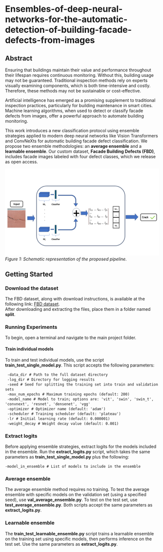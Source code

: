 # Ensembles-of-deep-neural-networks-for-the-automatic-detection-of-building-facade-defects-from-images

## Abstract
Ensuring that buildings maintain their value and performance throughout their lifespan requires continuous monitoring. Without this, building usage may not be guaranteed. Traditional inspection methods rely on experts visually examining components, which is both time-intensive and costly. Therefore, these methods may not be sustainable or cost-effective.

Artificial intelligence has emerged as a promising supplement to traditional inspection practices, particularly for building maintenance in smart cities. Machine learning algorithms, when used to detect or classify facade defects from images, offer a powerful approach to automate building monitoring.

This work introduces a new classification protocol using ensemble strategies applied to modern deep neural networks like Vision Transformers and ConvNeXts for automatic building facade defect classification. We propose two ensemble methodologies: an **average ensemble** and a **learnable ensemble**. Our custom dataset, **Facade Building Defects (FBD)**, includes facade images labeled with four defect classes, which we release as open access.

![Figure 1: Caption for the figure](img/pipeline.png)
*Figure 1: Schematic representation of the proposed pipeline.*

## Getting Started
### Download the dataset

The FBD dataset, along with download instructions, is available at the following link: [FBD dataset](https://github.com/Malga-Vision/FBD-Dataset/tree/main).  
After downloading and extracting the files, place them in a folder named **split**. 

### Running Experiments
To begin, open a terminal and navigate to the main project folder.

#### Train individual models
To train and test individual models, use the script **train_test_single_model.py**. This script accepts the following parameters:  
```
 -data_dir # Path to the full dataset directory
 -log_dir # Directory for logging results
 -seed # Seed for splitting the training set into train and validation sets
 -max_num_epochs # Maximum training epochs (default: 200)
 -model_name # Model to train; options are: 'vit', 'swin', 'swin_t', 'convnext', 'resnet', 'densenet', 'vgg'
 -optimizer # Optimizer name (default: 'adam')
 -scheduler # Training scheduler (default: 'plateau')
 -lr # Initial learning rate (default: 0.000001)
 -weight_decay # Weight decay value (default: 0.001)
```
### Extract logits
Before applying ensemble strategies, extract logits for the models included in the ensemble. Run the **extract_logits.py** script, which takes the same parameters as **train_test_single_model.py** plus the following:
```
-model_in_ensemble # List of models to include in the ensemble
```


### Average ensemble
The average ensemble method requires no training. To test the average ensemble with specific models on the validation set (using a specified seed), use **val_average_ensemble.py**. To test on the test set, use **test_average_ensemble.py**. Both scripts accept the same parameters as **extract_logits.py**.

### Learnable ensemble
The **train_test_learnable_ensemble.py** script trains a learnable ensemble on the training set using specific models, then performs inference on the test set. Use the same parameters as **extract_logits.py**.
